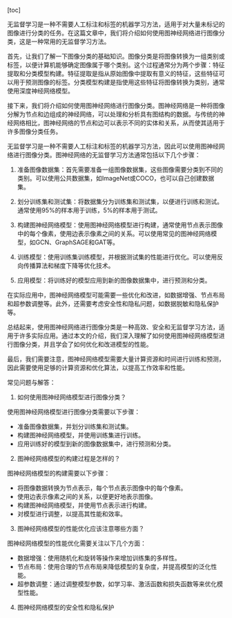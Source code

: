 
[toc]                    
                
                
无监督学习是一种不需要人工标注和标签的机器学习方法，适用于对大量未标记的图像进行分类的任务。在这篇文章中，我们将介绍如何使用图神经网络进行图像分类，这是一种常用的无监督学习方法。

首先，让我们了解一下图像分类的基础知识。图像分类是将图像转换为一组类别或标签，以便计算机能够确定图像属于哪个类别。这个过程通常分为两个步骤：特征提取和分类模型构建。特征提取是指从原始图像中提取有意义的特征，这些特征可以用于预测图像的标签。分类模型构建是指使用这些特征将图像转换为类别，通常使用深度神经网络模型。

接下来，我们将介绍如何使用图神经网络进行图像分类。图神经网络是一种将图像分解为节点和边组成的神经网络，可以处理和分析具有图结构的数据。与传统的神经网络相比，图神经网络的节点和边可以表示不同的实体和关系，从而使其适用于许多图像分类任务。

无监督学习是一种不需要人工标注和标签的机器学习方法，因此可以使用图神经网络进行图像分类。图神经网络的无监督学习方法通常包括以下几个步骤：

1. 准备图像数据集：首先需要准备一组图像数据集，这些图像需要分类到不同的类别。可以使用公共数据集，如ImageNet或COCO，也可以自己创建数据集。

2. 划分训练集和测试集：将数据集分为训练集和测试集，以便进行训练和测试。通常使用95%的样本用于训练，5%的样本用于测试。

3. 构建图神经网络模型：使用图神经网络模型进行构建，通常使用节点表示图像中的每个像素，使用边表示像素之间的关系。可以使用常见的图神经网络模型，如GCN、GraphSAGE和GAT等。

4. 训练模型：使用训练集训练模型，并根据测试集的性能进行优化。可以使用反向传播算法和梯度下降等优化技术。

5. 应用模型：将训练好的模型应用到新的图像数据集中，进行预测和分类。

在实际应用中，图神经网络模型可能需要一些优化和改进，如数据增强、节点布局和超参数调整等。此外，还需要考虑安全性和隐私问题，如数据脱敏和隐私保护等。

总结起来，使用图神经网络进行图像分类是一种高效、安全和无监督学习方法，适用于许多实际应用。通过本文的介绍，我们深入理解了如何使用图神经网络模型进行图像分类，并且学会了如何优化和改进模型的性能。

最后，我们需要注意，图神经网络模型需要大量计算资源和时间进行训练和预测，因此需要使用足够的计算资源和优化算法，以提高工作效率和性能。

常见问题与解答：

1. 如何使用图神经网络模型进行图像分类？

使用图神经网络模型进行图像分类需要以下步骤：

- 准备图像数据集，并划分训练集和测试集。
- 构建图神经网络模型，并使用训练集进行训练。
- 应用训练好的模型到新的图像数据集中，进行预测和分类。

2. 图神经网络模型的构建过程是怎样的？

图神经网络模型的构建需要以下步骤：

- 将图像数据转换为节点表示，每个节点表示图像中的每个像素。
- 使用边表示像素之间的关系，以便更好地表示图像。
- 构建图神经网络模型，并使用节点表示进行构建。
- 对模型进行调整，以提高其性能和效率。

3. 图神经网络模型的性能优化应该注意哪些方面？

图神经网络模型的性能优化需要关注以下几个方面：

- 数据增强：使用随机化和旋转等操作来增加训练集的多样性。
- 节点布局：使用合理的节点布局来降低模型的复杂度，并提高模型的泛化性能。
- 超参数调整：通过调整模型参数，如学习率、激活函数和损失函数等来优化模型性能。

4. 图神经网络模型的安全性和隐私保护

